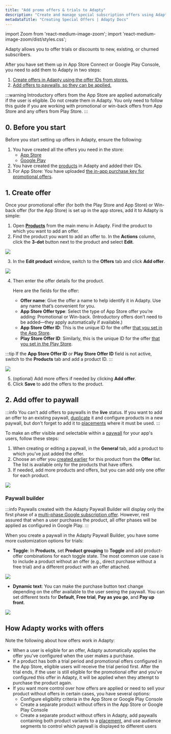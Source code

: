 ```yaml
---
title: "Add promo offers & trials to Adapty"
description: "Create and manage special subscription offers using Adapty’s tools."
metadataTitle: "Creating Special Offers | Adapty Docs"
---
```


import Zoom from 'react-medium-image-zoom';
import 'react-medium-image-zoom/dist/styles.css';

Adapty allows you to offer trials or discounts to new, existing, or churned subscribers.

After you have set them up in App Store Connect or Google Play Console, you need to add them to Adapty in two steps:

1. [Create offers in Adapty using the offer IDs from stores.](#1-create-offer)
2. [Add offers to paywalls, so they can be applied.](#2-add-offer-to-paywall)

:::warning
Introductory offers from the App Store are applied automatically if the user is eligible. Do not create them in Adapty. You only need to follow this guide if you are working with promotional or win-back offers from App Store and any offers from Play Store.
:::

## 0. Before you start

Before you start setting up offers in Adapty, ensure the following:

1. You have created all the offers you need in the store:
   - [App Store](app-store-offers.md)
   - [Google Play](google-play-offers.md)
2. You have created the [products](create-product.md) in Adapty and added their IDs.
3. For App Store: You have uploaded [the in-app purchase key for promotional offers](app-store-connection-configuration#step-4-for-trials-and-special-offers--set-up-promotional-offers).

## 1. Create offer

Once your promotional offer (for both the Play Store and App Store) or Win-back offer (for the App Store) is set up in the app stores, add it to Adapty is simple:

1. Open [**Products**](https://app.adapty.io/products) from the main menu in Adapty. Find the product to which you want to add an offer.
2. Find the product you want to add an offer to. In the **Actions** column, click the **3-dot** button next to the product and select **Edit**.

<Zoom>
  <img src={require('./img/offer-edit-product.webp').default}
  style={{
    border: '1px solid #727272', /* border width and color */
    width: '700px', /* image width */
    display: 'block', /* for alignment */
    margin: '0 auto' /* center alignment */
  }}
/>
</Zoom>

3. In the **Edit product** window, switch to the **Offers** tab and click **Add offer**.

<Zoom>
  <img src={require('./img/add-offer.webp').default}
  style={{
    border: '1px solid #727272', /* border width and color */
    width: '700px', /* image width */
    display: 'block', /* for alignment */
    margin: '0 auto' /* center alignment */
  }}
/>
</Zoom>

4. Then enter the offer details for the product.

   Here are the fields for the offer:

   - **Offer name**: Give the offer a name to help identify it in Adapty. Use any name that’s convenient for you.
   - **App Store Offer type**: Select the type of App Store offer you’re adding: Promotional or Win-back. (Introductory offers don’t need to be added—they apply automatically if available.)
   - **App Store Offer ID**: This is the unique ID for the offer [that you set in the App Store](app-store-products).
   - **Play Store Offer ID**: Similarly, this is the unique ID for the offer [that you set in the Play Store](android-products).

:::tip
If the **App Store Offer ID** or **Play Store Offer ID** field is not active, switch to the **Products** tab and add a product ID.
:::

<Zoom>
  <img src={require('./img/offers.webp').default}
  style={{
    border: '1px solid #727272', /* border width and color */
    width: '700px', /* image width */
    display: 'block', /* for alignment */
    margin: '0 auto' /* center alignment */
  }}
/>
</Zoom>


5. (optional) Add more offers if needed by clicking **Add offer**.
6. Click **Save** to add the offers to the product.

## 2. Add offer to paywall

:::info
You can't add offers to paywalls in the **live** status. If you want to add an offer to an existing paywall, [duplicate](duplicate-paywalls.md) it and configure products in a new paywall, but don't forget to add it to [placements](edit-placement.md) where it must be used.
:::

To make an offer visible and selectable within a [paywall](paywalls) for your app's users, follow these steps:

1. When creating or editing a paywall, in the **General** tab, add a product to which you've just added the offer.
2. Choose an offer you [created earlier](create-offer) for this product from the **Offer** list. The list is available only for the products that have offers.
3. If needed, add more products and offers, but you can add only one offer for each product.

<Zoom>
  <img src={require('./img/offer-paywall.webp').default}
  style={{
    border: '1px solid #727272', /* border width and color */
    width: '700px', /* image width */
    display: 'block', /* for alignment */
    margin: '0 auto' /* center alignment */
  }}
/>
</Zoom>

### Paywall builder

:::info
Paywalls created with the Adapty Paywall Builder will display only the first phase of a [multi-phase Google subscription offer](https://support.google.com/googleplay/android-developer/answer/12154973). However, rest assured that when a user purchases the product, all offer phases will be applied as configured in Google Play.
:::

When you create a paywall in the Adapty Paywall Builder, you have some more customization options for trials:
- **Toggle**: In **Products**, set **Product grouping** to **Toggle** and add product-offer combinations for each toggle state. The most common use case is to include a product without an offer (e.g., direct purchase without a free trial) and a different product with an offer attached.

<Zoom>
  <img src={require('./img/trial-toggle.webp').default}
  style={{
    border: '1px solid #727272', /* border width and color */
    width: '700px', /* image width */
    display: 'block', /* for alignment */
    margin: '0 auto' /* center alignment */
  }}
/>
</Zoom>

- **Dynamic text**: You can make the purchase button text change depending on the offer available to the user seeing the paywall. You can set different texts for **Default**, **Free trial**, **Pay as you go**, and **Pay up front**.

<Zoom>
  <img src={require('./img/button-text.webp').default}
  style={{
    border: '1px solid #727272', /* border width and color */
    width: '700px', /* image width */
    display: 'block', /* for alignment */
    margin: '0 auto' /* center alignment */
  }}
/>
</Zoom>

## How Adapty works with offers

Note the following about how offers work in Adapty:
- When a user is eligible for an offer, Adapty automatically applies the offer you've configured when the user makes a purchase.
- If a product has both a trial period and promotional offers configured in the App Store, eligible users will receive the trial period first. After the trial ends, if the user is still eligible for the promotional offer and you've configured this offer in Adapty, it will be applied when they attempt to purchase the product again.
- If you want more control over how offers are applied or need to sell your product without offers in certain cases, you have several options:
   - Configure eligibility criteria in the App Store or Google Play Console
   - Create a separate product without offers in the App Store or Google Play Console
   - Create a separate product without offers in Adapty, add paywalls containing both product variants to a [placement](placements.md), and use audience segments to control which paywall is displayed to different users